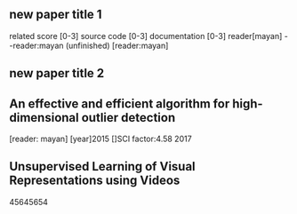 ## new paper title 1
related score [0-3]
source code [0-3]
documentation [0-3]
reader[mayan]
--reader:mayan (unfinished)
[reader:mayan]

## new paper title 2


## An effective and efficient algorithm for high-dimensional outlier detection
[reader: mayan] 
[year]2015
[]SCI factor:4.58 2017

## Unsupervised Learning of Visual Representations using Videos

45645654
